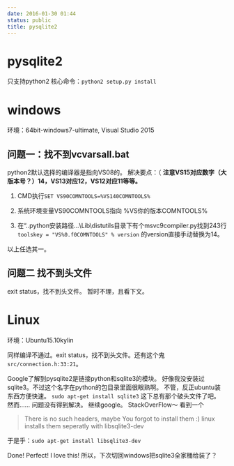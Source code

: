 ```yaml
---
date: 2016-01-30 01:44
status: public
title: pysqlite2
---
```


# pysqlite2
只支持python2
核心命令：`python2 setup.py install`

# windows
环境：64bit-windows7-ultimate, Visual Studio 2015
## 问题一：找不到vcvarsall.bat
python2默认选择的编译器是指向VS08的。
解决要点：（ **注意VS15对应数字（大版本号？）14，VS13对应12，VS12对应11等等。**

1. CMD执行`SET VS90COMNTOOLS=%VS140COMNTOOLS%`

2. 系统环境变量VS90COMNTOOLS指向 %VS你的版本COMNTOOLS%

3. 在“..python安装路径...\Lib\distutils目录下有个msvc9compiler.py找到243行  
 `toolskey = "VS%0.f0COMNTOOLS" % version`   的version直接手动替换为14。

 以上任选其一。


##  问题二  找不到头文件
exit status，找不到头文件。
 暂时不理，且看下文。

# Linux
环境：Ubuntu15.10kylin

同样编译不通过。exit status，找不到头文件。还有这个鬼`src/connection.h:33:21`。

Google了解到pysqlite2是链接python和sqlite3的模块。
好像我没安装过sqlite3。不过这个名字在python的包目录里面很眼熟啊。
不管，反正ubuntu装东西方便快速。
`sudo apt-get install sqlite3`
这下总有那个破头文件了吧。
然而……
问题没有得到解决。
继续google。
StackOverFlow～
看到一个
>There is no such headers, maybe You forgot to install them :) linux installs them seperatly with libsqlite3-dev

于是乎：`sudo apt-get install libsqlite3-dev`

Done! Perfect! I love this!
所以，下次切回windows把sqlite3全家桶给装了？